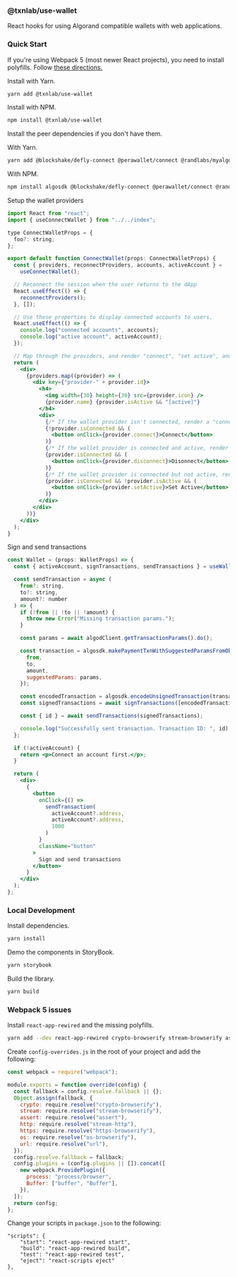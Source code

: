 ### @txnlab/use-wallet

React hooks for using Algorand compatible wallets with web applications.

### Quick Start

If you're using Webpack 5 (most newer React projects), you need to install polyfills. Follow [these directions.](#webpack-5-issues)

Install with Yarn.

```bash
yarn add @txnlab/use-wallet
```

Install with NPM.

```bash
npm install @txnlab/use-wallet
```

Install the peer dependencies if you don't have them.

With Yarn.

```bash
yarn add @blockshake/defly-connect @perawallet/connect @randlabs/myalgo-connect @walletconnect/client algosdk
```

With NPM.

```bash
npm install algosdk @blockshake/defly-connect @perawallet/connect @randlabs/myalgo-connect @walletconnect/client
```

Setup the wallet providers

```jsx
import React from "react";
import { useConnectWallet } from "../../index";

type ConnectWalletProps = {
  foo?: string;
};

export default function ConnectWallet(props: ConnectWalletProps) {
  const { providers, reconnectProviders, accounts, activeAccount } =
    useConnectWallet();

  // Reconnect the session when the user returns to the dApp
  React.useEffect(() => {
    reconnectProviders();
  }, []);

  // Use these properties to display connected accounts to users.
  React.useEffect(() => {
    console.log("connected accounts", accounts);
    console.log("active account", activeAccount);
  });

  // Map through the providers, and render "connect", "set active", and "disconnect" buttons
  return (
    <div>
      {providers.map((provider) => (
        <div key={"provider-" + provider.id}>
          <h4>
            <img width={30} height={30} src={provider.icon} />
            {provider.name} {provider.isActive && "[active]"}
          </h4>
          <div>
            {/* If the wallet provider isn't connected, render a "connect" button */}
            {!provider.isConnected && (
              <button onClick={provider.connect}>Connect</button>
            )}
            {/* If the wallet provider is connected and active, render a "disconnect" button */}
            {provider.isConnected && (
              <button onClick={provider.disconnect}>Disonnect</button>
            )}
            {/* If the wallet provider is connected but not active, render a "set active" button */}
            {provider.isConnected && !provider.isActive && (
              <button onClick={provider.setActive}>Set Active</button>
            )}
          </div>
        </div>
      ))}
    </div>
  );
}
```

Sign and send transactions

```jsx
const Wallet = (props: WalletProps) => {
  const { activeAccount, signTransactions, sendTransactions } = useWallet();

  const sendTransaction = async (
    from?: string,
    to?: string,
    amount?: number
  ) => {
    if (!from || !to || !amount) {
      throw new Error("Missing transaction params.");
    }

    const params = await algodClient.getTransactionParams().do();

    const transaction = algosdk.makePaymentTxnWithSuggestedParamsFromObject({
      from,
      to,
      amount,
      suggestedParams: params,
    });

    const encodedTransaction = algosdk.encodeUnsignedTransaction(transaction);
    const signedTransactions = await signTransactions([encodedTransaction]);

    const { id } = await sendTransactions(signedTransactions);

    console.log("Successfully sent transaction. Transaction ID: ", id);
  };

  if (!activeAccount) {
    return <p>Connect an account first.</p>;
  }

  return (
    <div>
      {
        <button
          onClick={() =>
            sendTransaction(
              activeAccount?.address,
              activeAccount?.address,
              1000
            )
          }
          className="button"
        >
          Sign and send transactions
        </button>
      }
    </div>
  );
};
```

### Local Development

Install dependencies.

```bash
yarn install
```

Demo the components in StoryBook.

```bash
yarn storybook

```
Build the library.

```bash
yarn build
```
### Webpack 5 issues

Install `react-app-rewired` and the missing polyfills.

```bash
yarn add --dev react-app-rewired crypto-browserify stream-browserify assert stream-http https-browserify os-browserify url buffer process
```

Create `config-overrides.js` in the root of your project and add the following:

```js
const webpack = require("webpack");

module.exports = function override(config) {
  const fallback = config.resolve.fallback || {};
  Object.assign(fallback, {
    crypto: require.resolve("crypto-browserify"),
    stream: require.resolve("stream-browserify"),
    assert: require.resolve("assert"),
    http: require.resolve("stream-http"),
    https: require.resolve("https-browserify"),
    os: require.resolve("os-browserify"),
    url: require.resolve("url"),
  });
  config.resolve.fallback = fallback;
  config.plugins = (config.plugins || []).concat([
    new webpack.ProvidePlugin({
      process: "process/browser",
      Buffer: ["buffer", "Buffer"],
    }),
  ]);
  return config;
};
```

Change your scripts in `package.json` to the following:
```
"scripts": {
    "start": "react-app-rewired start",
    "build": "react-app-rewired build",
    "test": "react-app-rewired test",
    "eject": "react-scripts eject"
},
```